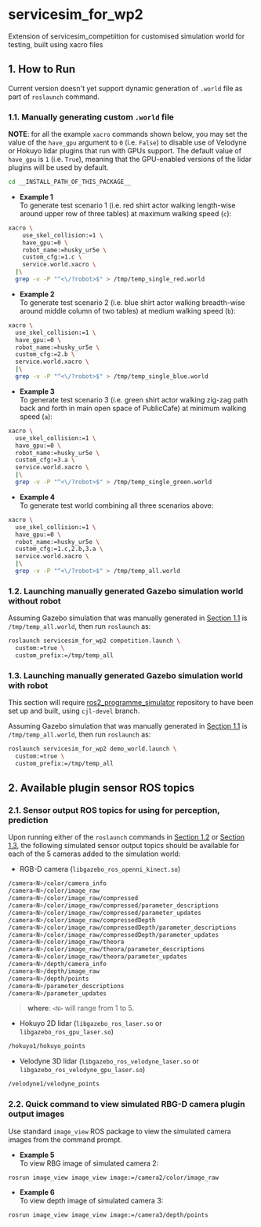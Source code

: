 # servicesim_for_wp2
Extension of servicesim_competiition for customised simulation world for
testing, built using xacro files


<!-- ######################################## -->
<a name="+S1"></a>
## 1. How to Run

Current version doesn't yet support dynamic generation of `.world` file as
part of `roslaunch` command.

<!-- ======================================== -->
<a name="+S1.1"></a>
### 1.1. Manually generating custom `.world` file

**NOTE**:
for all the example `xacro` commands shown below, you may set the value of
the `have_gpu` argument to `0` (i.e. `False`) to disable use of Velodyne or
Hokuyo lidar plugins that run with GPUs support. The default value of
`have_gpu` is `1` (i.e. `True`), meaning that the GPU-enabled versions of the
lidar plugins will be used by default.

```bash
cd __INSTALL_PATH_OF_THIS_PACKAGE__
```

- __Example 1__  
To generate test scenario 1 (i.e. red shirt actor walking length-wise around
upper row of three tables) at maximum walking speed (`c`):
```bash
xacro \
    use_skel_collision:=1 \
    have_gpu:=0 \
    robot_name:=husky_ur5e \
    custom_cfg:=1.c \
    service.world.xacro \
  |\
  grep -v -P "^<\/?robot>$" > /tmp/temp_single_red.world
```

- __Example 2__  
To generate test scenario 2 (i.e. blue shirt actor walking breadth-wise
around middle column of two tables) at medium walking speed (`b`):
```bash
xacro \
  use_skel_collision:=1 \
  have_gpu:=0 \
  robot_name:=husky_ur5e \
  custom_cfg:=2.b \
  service.world.xacro \
  |\
  grep -v -P "^<\/?robot>$" > /tmp/temp_single_blue.world
```

- __Example 3__  
To generate test scenario 3 (i.e. green shirt actor walking zig-zag path
back and forth in main open space of PublicCafe) at minimum walking speed
(`a`):
```bash
xacro \
  use_skel_collision:=1 \
  have_gpu:=0 \
  robot_name:=husky_ur5e \
  custom_cfg:=3.a \
  service.world.xacro \
  |\
  grep -v -P "^<\/?robot>$" > /tmp/temp_single_green.world
```

- __Example 4__  
To generate test world combining all three scenarios above:
```bash
xacro \
  use_skel_collision:=1 \
  have_gpu:=0 \
  robot_name:=husky_ur5e \
  custom_cfg:=1.c,2.b,3.a \
  service.world.xacro \
  |\
  grep -v -P "^<\/?robot>$" > /tmp/temp_all.world
```

<!-- ======================================== -->
<a name="+S1.2"></a>
### 1.2. Launching manually generated Gazebo simulation world without robot

Assuming Gazebo simulation that was manually generated in
[Section 1.1](#+S1.1) is `/tmp/temp_all.world`, then run `roslaunch` as:

```bash
roslaunch servicesim_for_wp2 competition.launch \
  custom:=true \
  custom_prefix:=/tmp/temp_all
```

<!-- ======================================== -->
<a name="+S1.3"></a>
### 1.3. Launching manually generated Gazebo simulation world with robot

This section will require [ros2_programme_simulator](
#+git@github.com:ROS2-Programme/ros2_programme_simulator.git) repository to
have been set up and built, using `cjl-devel` branch.

Assuming Gazebo simulation that was manually generated in
[Section 1.1](#+S1.1) is `/tmp/temp_all.world`, then run `roslaunch` as:

```bash
roslaunch servicesim_for_wp2 demo_world.launch \
  custom:=true \
  custom_prefix:=/tmp/temp_all
```

<!-- ######################################## -->
<a name="+S2"></a>
## 2. Available plugin sensor ROS topics

<!-- ======================================== -->
<a name="+S2.1"></a>
### 2.1. Sensor output ROS topics for using for perception, prediction

Upon running either of the `roslaunch` commands in [Section 1.2](#+S1.2) or
[Section 1.3](#+S1.3), the following simulated sensor output topics should be
available for each of the 5 cameras added to the simulation world:

- RGB-D camera (`libgazebo_ros_openni_kinect.so`)  
```bash
/camera<N>/color/camera_info
/camera<N>/color/image_raw
/camera<N>/color/image_raw/compressed
/camera<N>/color/image_raw/compressed/parameter_descriptions
/camera<N>/color/image_raw/compressed/parameter_updates
/camera<N>/color/image_raw/compressedDepth
/camera<N>/color/image_raw/compressedDepth/parameter_descriptions
/camera<N>/color/image_raw/compressedDepth/parameter_updates
/camera<N>/color/image_raw/theora
/camera<N>/color/image_raw/theora/parameter_descriptions
/camera<N>/color/image_raw/theora/parameter_updates
/camera<N>/depth/camera_info
/camera<N>/depth/image_raw
/camera<N>/depth/points
/camera<N>/parameter_descriptions
/camera<N>/parameter_updates
```
> __where__: `<N>` will range from 1 to 5.

- Hokuyo 2D lidar (`libgazebo_ros_laser.so` or `libgazebo_ros_gpu_laser.so`)  
```bash
/hokuyo1/hokuyo_points
```

- Velodyne 3D lidar (`libgazebo_ros_velodyne_laser.so` or
  `libgazebo_ros_velodyne_gpu_laser.so`)  
```bash
/velodyne1/velodyne_points
```


<!-- ======================================== -->
<a name="+S2.2"></a>
### 2.2. Quick command to view simulated RBG-D camera plugin output images

Use standard `image_view` ROS package to view the simulated camera images from
the command prompt.

- __Example 5__  
To view RBG image of simulated camera 2:
```bash
rosrun image_view image_view image:=/camera2/color/image_raw
```

- __Example 6__  
To view depth image of simulated camera 3:
```bash
rosrun image_view image_view image:=/camera3/depth/points
```

